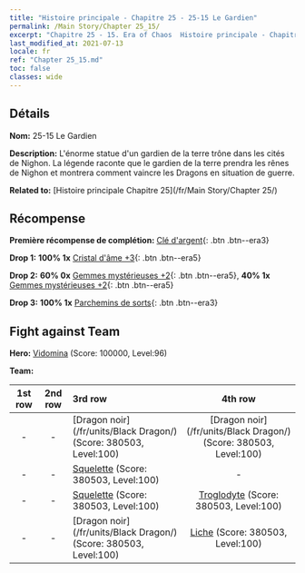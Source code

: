 ```yaml
---
title: "Histoire principale - Chapitre 25 - 25-15 Le Gardien"
permalink: /Main Story/Chapter 25_15/
excerpt: "Chapitre 25 - 15. Era of Chaos  Histoire principale - Chapitre 25_15. 25-15 Le Gardien"
last_modified_at: 2021-07-13
locale: fr
ref: "Chapter 25_15.md"
toc: false
classes: wide
---
```


## Détails

 **Nom:** 25-15 Le Gardien

 **Description:** L'énorme statue d'un gardien de la terre trône dans les cités de Nighon. La légende raconte que le gardien de la terre prendra les rênes de Nighon et montrera comment vaincre les Dragons en situation de guerre.

 **Related to:** [Histoire principale Chapitre 25](/fr/Main Story/Chapter 25/)

## Récompense

 **Première récompense de complétion:** [Clé d'argent](/ItemsFR/con_693/){: .btn .btn--era3}

 **Drop 1:** **100% 1x** [Cristal d'âme +3](/ItemsFR/mat_87/){: .btn .btn--era5}

 **Drop 2:** **60% 0x** [Gemmes mystérieuses +2](/ItemsFR/mat_79/){: .btn .btn--era5}, **40% 1x** [Gemmes mystérieuses +2](/ItemsFR/mat_79/){: .btn .btn--era5}

 **Drop 3:** **100% 1x** [Parchemins de sorts](/ItemsFR/con_694/){: .btn .btn--era3}


## Fight against Team
 **Hero:** [Vidomina](/fr/heroes/Vidomina/) (Score: 100000, Level:96)

 **Team:**


  | 1st row | 2nd row | 3rd row | 4th row |
  |:----:|:----:|:----|:----:|
  | - | - | [Dragon noir](/fr/units/Black Dragon/) (Score: 380503, Level:100)  | [Dragon noir](/fr/units/Black Dragon/) (Score: 380503, Level:100)  |
  | - | - | [Squelette](/fr/units/Skeleton/) (Score: 380503, Level:100)  | - |
  | - | - | [Squelette](/fr/units/Skeleton/) (Score: 380503, Level:100)  | [Troglodyte](/fr/units/Troglodyte/) (Score: 380503, Level:100)  |
  | - | - | [Dragon noir](/fr/units/Black Dragon/) (Score: 380503, Level:100)  | [Liche](/fr/units/Lich/) (Score: 380503, Level:100)  |


